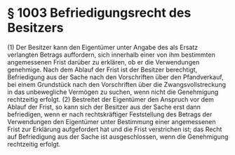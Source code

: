 # § 1003 Befriedigungsrecht des Besitzers
(1) Der Besitzer kann den Eigentümer unter Angabe des als Ersatz verlangten Betrags auffordern, sich innerhalb einer von ihm bestimmten angemessenen Frist darüber zu erklären, ob er die Verwendungen genehmige. Nach dem Ablauf der Frist ist der Besitzer berechtigt, Befriedigung aus der Sache nach den Vorschriften über den Pfandverkauf, bei einem Grundstück nach den Vorschriften über die Zwangsvollstreckung in das unbewegliche Vermögen zu suchen, wenn nicht die Genehmigung rechtzeitig erfolgt.
(2) Bestreitet der Eigentümer den Anspruch vor dem Ablauf der Frist, so kann sich der Besitzer aus der Sache erst dann befriedigen, wenn er nach rechtskräftiger Feststellung des Betrags der Verwendungen den Eigentümer unter Bestimmung einer angemessenen Frist zur Erklärung aufgefordert hat und die Frist verstrichen ist; das Recht auf Befriedigung aus der Sache ist ausgeschlossen, wenn die Genehmigung rechtzeitig erfolgt.